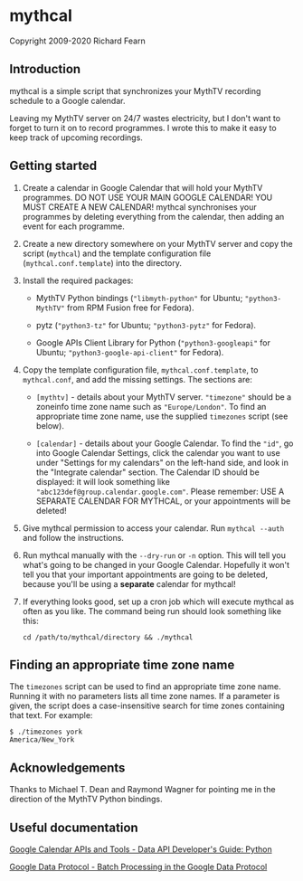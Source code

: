 # mythcal

Copyright 2009-2020 Richard Fearn

## Introduction

mythcal is a simple script that synchronizes your MythTV recording schedule to
a Google calendar.

Leaving my MythTV server on 24/7 wastes electricity, but I don't want to forget
to turn it on to record programmes. I wrote this to make it easy to keep track
of upcoming recordings.

## Getting started

1. Create a calendar in Google Calendar that will hold your MythTV programmes.
   DO NOT USE YOUR MAIN GOOGLE CALENDAR! YOU MUST CREATE A NEW CALENDAR!
   mythcal synchronises your programmes by deleting everything from the
   calendar, then adding an event for each programme.

2. Create a new directory somewhere on your MythTV server and copy the script
   (`mythcal`) and the template configuration file (`mythcal.conf.template`) into
   the directory.

3. Install the required packages:

    * MythTV Python bindings (`"libmyth-python"` for Ubuntu; `"python3-MythTV"`
      from RPM Fusion free for Fedora).

    * pytz (`"python3-tz"` for Ubuntu; `"python3-pytz"` for Fedora).

    * Google APIs Client Library for Python (`"python3-googleapi"` for Ubuntu;
      `"python3-google-api-client"` for Fedora).

4. Copy the template configuration file, `mythcal.conf.template`, to
   `mythcal.conf`, and add the missing settings. The sections are:

    * `[mythtv]` - details about your MythTV server. `"timezone"` should be a
      zoneinfo time zone name such as `"Europe/London"`. To find an appropriate
      time zone name, use the supplied `timezones` script (see below).

    * `[calendar]` - details about your Google Calendar. To find the `"id"`, go into
      Google Calendar Settings, click the calendar you want to use under
      "Settings for my calendars" on the left-hand side, and look in the
      "Integrate calendar" section. The Calendar ID
      should be displayed: it will look something like
      `"abc123def@group.calendar.google.com"`. Please remember: USE A SEPARATE
      CALENDAR FOR MYTHCAL, or your appointments will be deleted!

5. Give mythcal permission to access your calendar. Run `mythcal --auth` and
   follow the instructions.

6. Run mythcal manually with the `--dry-run` or `-n` option. This will tell you
   what's going to be changed in your Google Calendar. Hopefully it won't tell
   you that your important appointments are going to be deleted, because you'll
   be using a **separate** calendar for mythcal!

7. If everything looks good, set up a cron job which will execute mythcal as
   often as you like. The command being run should look something like this:

   `cd /path/to/mythcal/directory && ./mythcal`

## Finding an appropriate time zone name

The `timezones` script can be used to find an appropriate time zone name.
Running it with no parameters lists all time zone names. If a parameter is
given, the script does a case-insensitive search for time zones containing
that text. For example:

    $ ./timezones york
    America/New_York

## Acknowledgements

Thanks to Michael T. Dean and Raymond Wagner for pointing me in the direction
of the MythTV Python bindings.

## Useful documentation

[Google Calendar APIs and Tools - Data API Developer's Guide: Python](http://code.google.com/apis/calendar/data/1.0/developers_guide_python.html)

[Google Data Protocol - Batch Processing in the Google Data Protocol](http://code.google.com/apis/gdata/docs/batch.html)
